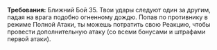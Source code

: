 **Требования:** Ближний Бой 35.
Твои удары следуют один за другим, падая на врага подобно огненному дождю. Попав по противнику в режиме Полной Атаки, ты можешь потратить свою Реакцию, чтобы провести дополнительную атаку (со всеми бонусами и штрафами первой атаки).